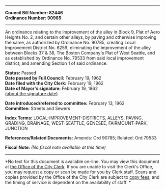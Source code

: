 * * * * *  
  
**Council Bill Number: [](#h0)[](#h2)82446**   
**Ordinance Number: 90965**  
  
* * * * *  
  
An ordinance relating to the improvement of the alley in Block 9, Plat of Aero Heights No. 2, and certain other alleys, by paving and otherwise improving the same, as authorized by Ordinance No. 90785, creating Local Improvement District No. 6259; eliminating the improvement of the alley between Blocks 37 & 38, The Boston Company's Plat of West Seattle, and as established by Ordinance No. 79533 from said local improvement district; and amending Section 1 of said ordinance.  
  
**Status:** Passed   
**Date passed by Full Council:** February 19, 1962   
**Date filed with the City Clerk:** February 19, 1962   
**Date of Mayor's signature:** February 19, 1962   
[(about the signature date)](/~public/approvaldate.htm)   
  
  
**Date introduced/referred to committee:** February 13, 1962   
**Committee:** Streets and Sewers   
  
**Index Terms:** LOCAL-IMPROVEMENT-DISTRICTS, ALLEYS, PAVING, GRADING, DRAINAGE, WEST-SEATTLE, GENESEE, FAIRMOUNT-PARK, JUNCTION  
  
**References/Related Documents:** Amends: Ord 90785; Related: Ord 79533  
  
**Fiscal Note:** *(No fiscal note available at this time)*  
  
* * * * *  
  
*No text for this document is available on-line. You may view this document at [the Office of the City Clerk](http://www.seattle.gov/leg/clerk/contactUs.htm). If you are unable to visit the Clerk's Office, you may request a copy or scan be made for you by Clerk staff. Scans and copies provided by the Office of the City Clerk are subject to [copy fees](http://clerk.seattle.gov/~public/clerkfees.htm), and the timing of service is dependent on the availability of staff. *  
  
  
